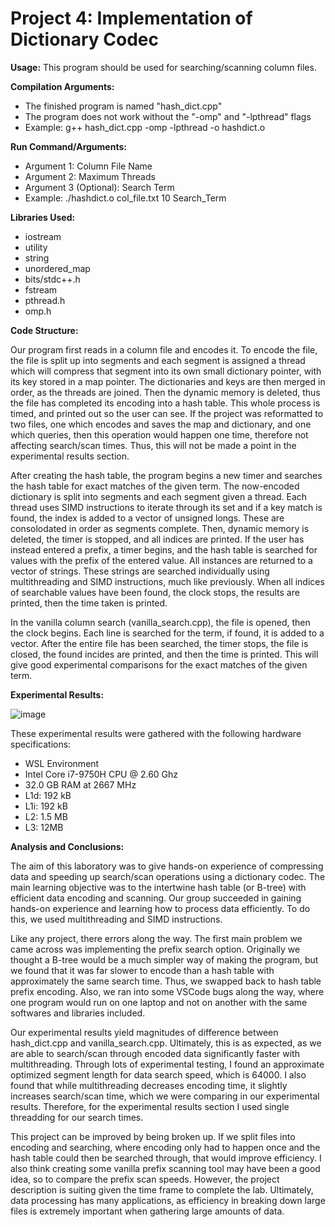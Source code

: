 # Project 4: Implementation of Dictionary Codec

**Usage:** This program should be used for searching/scanning column files. 

**Compilation Arguments:** 
- The finished program is named "hash_dict.cpp"
- The program does not work without the "-omp" and "-lpthread" flags
- Example: g++ hash_dict.cpp -omp -lpthread -o hashdict.o

**Run Command/Arguments:**
- Argument 1: Column File Name
- Argument 2: Maximum Threads
- Argument 3 (Optional): Search Term
- Example: ./hashdict.o col_file.txt 10 Search_Term

**Libraries Used:**
- iostream
- utility
- string
- unordered_map
- bits/stdc++.h
- fstream
- pthread.h
- omp.h

**Code Structure:**

Our program first reads in a column file and encodes it. To encode the file, the file is split up into segments and each segment is assigned a thread which will compress that segment into its own small dictionary pointer, with its key stored in a map pointer. The dictionaries and keys are then merged in order, as the threads are joined. Then the dynamic memory is deleted, thus the file has completed its encoding into a hash table. This whole process is timed, and printed out so the user can see. If the project was reformatted to two files, one which encodes and saves the map and dictionary, and one which queries, then this operation would happen one time, therefore not affecting search/scan times. Thus, this will not be made a point in the experimental results section.

After creating the hash table, the program begins a new timer and searches the hash table for exact matches of the given term. The now-encoded dictionary is split into segments and each segment given a thread. Each thread uses SIMD instructions to iterate through its set and if a key match is found, the index is added to a vector of unsigned longs. These are consolodated in order as segments complete. Then, dynamic memory is deleted, the timer is stopped, and all indices are printed. If the user has instead entered a prefix, a timer begins, and the hash table is searched for values with the prefix of the entered value. All instances are returned to a vector of strings. These strings are searched individually using multithreading and SIMD instructions, much like previously. When all indices of searchable values have been found, the clock stops, the results are printed, then the time taken is printed.

In the vanilla column search (vanilla_search.cpp), the file is opened, then the clock begins. Each line is searched for the term, if found, it is added to a vector. After the entire file has been searched, the timer stops, the file is closed, the found incides are printed, and then the time is printed. This will give good experimental comparisons for the exact matches of the given term.

**Experimental Results:**

![image](https://user-images.githubusercontent.com/112660711/226413948-642704e4-d323-426d-9f42-58c83220dbe6.png)


These experimental results were gathered with the following hardware specifications:
- WSL Environment
- Intel Core i7-9750H CPU @ 2.60 Ghz
- 32.0 GB RAM at 2667 MHz
- L1d: 192 kB
- L1i: 192 kB
- L2: 1.5 MB
- L3: 12MB

**Analysis and Conclusions:**

The aim of this laboratory was to give hands-on experience of compressing data and speeding up search/scan operations using a dictionary codec. The main learning objective was to the intertwine hash table (or B-tree) with efficient data encoding and scanning. Our group succeeded in gaining hands-on experience and learning how to process data efficiently. To do this, we used multithreading and SIMD instructions. 

Like any project, there errors along the way. The first main problem we came across was implementing the prefix search option. Originally we thought a B-tree would be a much simpler way of making the program, but we found that it was far slower to encode than a hash table with approximately the same search time. Thus, we swapped back to hash table prefix encoding. Also, we ran into some VSCode bugs along the way, where one program would run on one laptop and not on another with the same softwares and libraries included.

Our experimental results yield magnitudes of difference between hash_dict.cpp and vanilla_search.cpp. Ultimately, this is as expected, as we are able to search/scan through encoded data significantly faster with multithreading. Through lots of experimental testing, I found an approximate optimized segment length for data search speed, which is 64000. I also found that while multithreading decreases encoding time, it slightly increases search/scan time, which we were comparing in our experimental results. Therefore, for the experimental results section I used single threadding for our search times.

This project can be improved by being broken up. If we split files into encoding and searching, where encoding only had to happen once and the hash table could then be searched through, that would improve efficiency. I also think creating some vanilla prefix scanning tool may have been a good idea, so to compare the prefix scan speeds. However, the project description is suiting given the time frame to complete the lab. Ultimately, data processing has many applications, as efficiency in breaking down large files is extremely important when gathering large amounts of data. 
